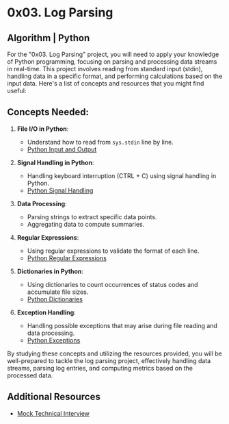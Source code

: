# 0x03. Log Parsing

## Algorithm | Python

For the "0x03. Log Parsing" project, you will need to apply your knowledge of Python programming, focusing on parsing and processing data streams in real-time. This project involves reading from standard input (stdin), handling data in a specific format, and performing calculations based on the input data. Here's a list of concepts and resources that you might find useful:

## Concepts Needed:

1. **File I/O in Python**:
   * Understand how to read from `sys.stdin` line by line.
   * [Python Input and Output](https://docs.python.org/3/tutorial/inputoutput.html)

2. **Signal Handling in Python**:
   * Handling keyboard interruption (CTRL + C) using signal handling in Python.
   * [Python Signal Handling](https://docs.python.org/3/library/signal.html)

3. **Data Processing**:
   * Parsing strings to extract specific data points.
   * Aggregating data to compute summaries.

4. **Regular Expressions**:
   * Using regular expressions to validate the format of each line.
   * [Python Regular Expressions](https://docs.python.org/3/library/re.html)

5. **Dictionaries in Python**:
   * Using dictionaries to count occurrences of status codes and accumulate file sizes.
   * [Python Dictionaries](https://docs.python.org/3/tutorial/datastructures.html#dictionaries)

6. **Exception Handling**:
   * Handling possible exceptions that may arise during file reading and data processing.
   * [Python Exceptions](https://docs.python.org/3/tutorial/errors.html)

By studying these concepts and utilizing the resources provided, you will be well-prepared to tackle the log parsing project, effectively handling data streams, parsing log entries, and computing metrics based on the processed data.

## Additional Resources

* [Mock Technical Interview](https://intranet.alxswe.com/corrections/26940264/correct)
